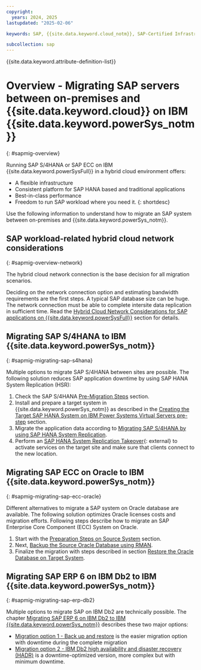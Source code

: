 ```yaml
---
copyright:
  years: 2024, 2025
lastupdated: "2025-02-06"

keywords: SAP, {{site.data.keyword.cloud_notm}}, SAP-Certified Infrastructure, {{site.data.keyword.ibm_cloud_sap}}, SAP Workloads, Hybrid Cloud, Migration, AIX, Linux, RHEL, SuSE

subcollection: sap
---
```


{{site.data.keyword.attribute-definition-list}}

# Overview - Migrating SAP servers between on-premises and {{site.data.keyword.cloud}} on IBM {{site.data.keyword.powerSys_notm}}
{: #sapmig-overview}

Running SAP S/4HANA or SAP ECC on IBM {{site.data.keyword.powerSysFull}} in a hybrid cloud environment offers:
- A flexible infrastructure
- Consistent platform for SAP HANA based and traditional applications
- Best-in-class performance
- Freedom to run SAP workload where you need it.
{: shortdesc}

Use the following information to understand how to migrate an SAP system between on-premises and {{site.data.keyword.powerSys_notm}}.

## SAP workload-related hybrid cloud network considerations
{: #sapmig-overview-network}

The hybrid cloud network connection is the base decision for all migration scenarios.

Deciding on the network connection option and estimating bandwidth requirements are the first steps. A typical SAP database size can be huge. The network connection must be able to complete intersite data replication in sufficient time. Read the [Hybrid Cloud Network Considerations for SAP applications on {{site.data.keyword.powerSysFull}}](/docs/sap?topic=sap-sapmig-hybrid-cloud-networking) section for details.

## Migrating SAP S/4HANA to IBM {{site.data.keyword.powerSys_notm}}
{: #sapmig-migrating-sap-s4hana}

Multiple options to migrate SAP S/4HANA between sites are possible. The following solution reduces SAP application downtime by using SAP HANA System Replication (HSR):

1. Check the SAP S/4HANA [Pre-Migration Steps](/docs/sap?topic=sap-sapmig-db-hana#sapmig-db-hana-presteps-source) section.
1. Install and prepare a target system in {{site.data.keyword.powerSys_notm}} as described in the [Creating the Target SAP HANA System on IBM Power Systems Virtual Servers pre-step](/docs/sap?topic=sap-sapmig-db-hana#sapmig-db-hana-presteps-target) section.
1. Migrate the application data according to [Migrating SAP S/4HANA by using SAP HANA System Replication](/docs/sap?topic=sap-sapmig-db-hana#sapmig-db-hana-replication).
1. Perform an [SAP HANA System Replication Takeover](https://help.sap.com/docs/SAP_HANA_PLATFORM/6b94445c94ae495c83a19646e7c3fd56/123f2c8579fd452da2e7debf7cc2bd93.html){: external} to activate services on the target site and make sure that clients connect to the new location.


## Migrating SAP ECC on Oracle to IBM {{site.data.keyword.powerSys_notm}}
{: #sapmig-migrating-sap-ecc-oracle}

Different alternatives to migrate a SAP system on Oracle database are available. The following solution optimizes Oracle licenses costs and migration efforts.
Following steps describe how to migrate an SAP Enterprise Core Component (ECC) System on Oracle.
1. Start with the [Preparation Steps on Source System](/docs/sap?topic=sap-sapmig-db-oracle#sapmig-db-oracle-source-prep) section.
1. Next, [Backup the Source Oracle Database using RMAN](/docs/sap?topic=sap-sapmig-db-oracle#sapmig-db-oracle-backup).
1. Finalize the migration with steps described in section [Restore the Oracle Database on Target System](/docs/sap?topic=sap-sapmig-db-oracle#sapmig-db-oracle-restore).

## Migrating SAP ERP 6 on IBM Db2 to IBM {{site.data.keyword.powerSys_notm}}
{: #sapmig-migrating-sap-erp-db2}

Multiple options to migrate SAP on IBM Db2 are technically possible. The chapter [Migrating SAP ERP 6 on IBM Db2 to IBM {{site.data.keyword.powerSys_notm}}](/docs/sap?topic=sap-sapmig-db-db2) describes these two major options:

- [Migration option 1 - Back up and restore](/docs/sap?topic=sap-sapmig-db-db2#sapmig-db-db2-option1-backup-restore) is the easier migration option with downtime during the complete migration
- [Migration option 2 - IBM Db2 high availability and disaster recovery (HADR)](/docs/sap?topic=sap-sapmig-db-db2#sapmig-db-db2-option2-backup-restore-hadr) is a downtime-optimized version, more complex but with minimum downtime.
